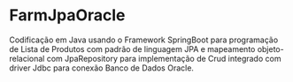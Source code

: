 # FarmJpaOracle

Codificação em Java usando o Framework SpringBoot para programação de Lista de Produtos com padrão de linguagem JPA e mapeamento objeto-relacional com JpaRepository para implementação de Crud integrado com driver 
Jdbc para conexão Banco de Dados Oracle.

